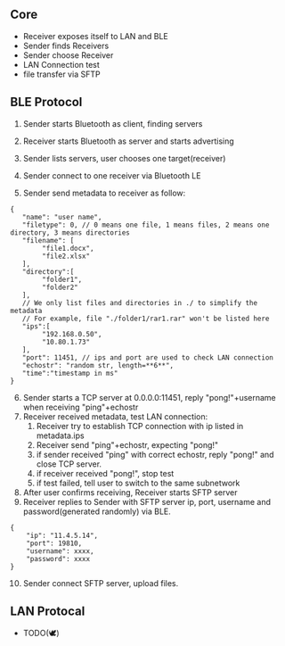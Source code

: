 ## Core

- Receiver exposes itself to LAN and BLE
- Sender finds Receivers
- Sender choose Receiver
- LAN Connection test
- file transfer via SFTP

## BLE Protocol

1. Sender starts Bluetooth as client, finding servers
2. Receiver starts Bluetooth as server and starts advertising
3. Sender lists servers, user chooses one target(receiver)
4. Sender connect to one receiver via Bluetooth LE

5. Sender send metadata to receiver as follow:
```
{
   "name": "user name",
   "filetype": 0, // 0 means one file, 1 means files, 2 means one directory, 3 means directories
   "filename": [
        "file1.docx",
        "file2.xlsx"
   ],
   "directory":[
        "folder1",
        "folder2"
   ],
   // We only list files and directories in ./ to simplify the metadata
   // For example, file "./folder1/rar1.rar" won't be listed here
   "ips":[
        "192.168.0.50",
        "10.80.1.73"
   ],
   "port": 11451, // ips and port are used to check LAN connection
   "echostr": "random str, length=**6**",
   "time":"timestamp in ms"   
}
```
6. Sender starts a TCP server at 0.0.0.0:11451, reply "pong!"+username when receiving "ping"+echostr
7. Receiver received metadata, test LAN connection:
   1. Receiver try to establish TCP connection with ip listed in metadata.ips
   2. Receiver send "ping"+echostr, expecting "pong!"
   3. if sender received "ping" with correct echostr, reply "pong!" and close TCP server. 
   4. if receiver received "pong!", stop test
   6. if test failed, tell user to switch to the same subnetwork
8. After user confirms receiving, Receiver starts SFTP server
9. Receiver replies to Sender with SFTP server ip, port, username and password(generated randomly) via BLE.
```
{
    "ip": "11.4.5.14",
    "port": 19810,
    "username": xxxx,
    "password": xxxx
}
```
10. Sender connect SFTP server, upload files.


## LAN Protocal
- TODO(🕊)
